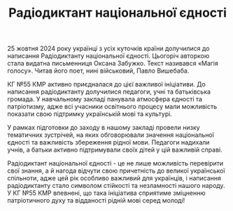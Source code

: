 ﻿---
title: Радіодиктант національної єдності
---

25 жовтня 2024 року українці з усіх куточків країни долучилися до написання Радіодиктанту національної єдності. Цьогоріч авторкою стала видатна письменниця Оксана Забужко. Текст називався «Магія голосу». Читав його поет, нині військовий, Павло Вишебаба.

КГ №55 КМР активно приєдналася до цієї важливої ініціативи. До написання радіодиктанту долучилися педагоги, учні та батьківська громада. У навчальному закладі панувала атмосфера єдності та патріотизму, адже всі учасники освітнього процесу мали можливість показати свою підтримку українській мові та культурі.                                                    

У рамках підготовки до заходу в нашому закладі провели низку тематичних зустрічей, на яких обговорювали значення національної єдності та важливість збереження рідної мови. Педагоги надихали учнів, а батьки активно підтримували своїх дітей у цій важливій справі.

Радіодиктант національної єдності - це не лише можливість перевірити свої знання, а й нагода відчути свою причетність до великої української спільноти, адже цей рік особливо важливий для українців, і написання радіодиктанту стало символом стійкості та незламності нашого народу. У КГ №55 КМР впевнені, що така ініціатива сприятиме зміцненню патріотичного духу та відданості рідній мові серед молоді!

<slideshow />
